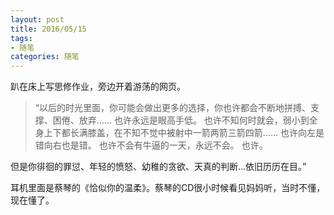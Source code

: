 ```yaml
---
layout: post
title: 2016/05/15
tags:
- 随笔
categories: 随笔
---
```

趴在床上写思修作业，旁边开着游荡的网页。

> “以后的时光里面，你可能会做出更多的选择，你也许都会不断地拼搏、支撑、困倦、放弃……
也许永远是眼高手低。
也许不知何时就会，弱小到全身上下都长满膝盖，在不知不觉中被射中一箭两箭三箭四箭……
也许向左是错向右也是错。
也许不会有牛逼的一天，永远不会。
也许。

但是你徘徊的罪愆、年轻的愤怒、幼稚的贪欲、天真的判断…依旧历历在目。”

耳机里面是蔡琴的《恰似你的温柔》。蔡琴的CD很小时候看见妈妈听，当时不懂，现在懂了。